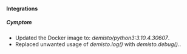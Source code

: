 
#### Integrations
##### Cymptom
- Updated the Docker image to: *demisto/python3:3.10.4.30607*.
- Replaced unwanted usage of *demisto.log()* with *demisto.debug()*..